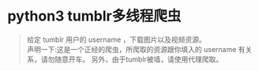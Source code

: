 # python3 tumblr多线程爬虫
>给定 tumblr 用户的 username ，下载图片以及视频资源。  
>声明一下:这是一个正经的爬虫，所爬取的资源跟你填入的 username 有关系，请勿随意开车。
>另外，由于tumblr被墙，请使用代理爬取。
